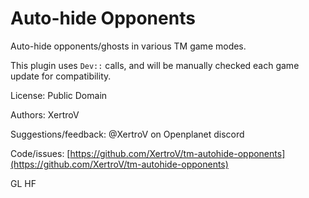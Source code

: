# Auto-hide Opponents

Auto-hide opponents/ghosts in various TM game modes.

This plugin uses `Dev::` calls, and will be manually checked each game update for compatibility.

License: Public Domain

Authors: XertroV

Suggestions/feedback: @XertroV on Openplanet discord

Code/issues: [https://github.com/XertroV/tm-autohide-opponents](https://github.com/XertroV/tm-autohide-opponents)

GL HF
